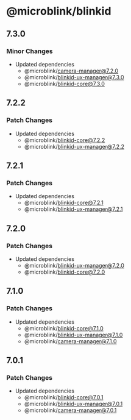 # @microblink/blinkid

## 7.3.0

### Minor Changes

- Updated dependencies
  - @microblink/camera-manager@7.2.0
  - @microblink/blinkid-ux-manager@7.3.0
  - @microblink/blinkid-core@7.3.0

## 7.2.2

### Patch Changes

- Updated dependencies
  - @microblink/blinkid-core@7.2.2
  - @microblink/blinkid-ux-manager@7.2.2

## 7.2.1

### Patch Changes

- Updated dependencies
  - @microblink/blinkid-core@7.2.1
  - @microblink/blinkid-ux-manager@7.2.1

## 7.2.0

### Patch Changes

- Updated dependencies
  - @microblink/blinkid-ux-manager@7.2.0
  - @microblink/blinkid-core@7.2.0

## 7.1.0

### Patch Changes

- Updated dependencies
  - @microblink/blinkid-core@7.1.0
  - @microblink/blinkid-ux-manager@7.1.0
  - @microblink/camera-manager@7.1.0

## 7.0.1

### Patch Changes

- Updated dependencies
  - @microblink/blinkid-core@7.0.1
  - @microblink/blinkid-ux-manager@7.0.1
  - @microblink/camera-manager@7.0.1
